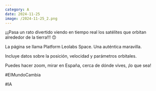 ```yaml
--- 
category: A 
date: 2024-11-25 
image: /2024-11-25_2.png 
--- 
```


¡¡¡Pasa un rato divertido viendo en tiempo real los satélites que orbitan alrededor de la tierra!!! 🙃 

La página se llama Platform Leolabs Space. Una auténtica maravilla. 

Incluye datos sobre la posición, velocidad y parámetros orbitales.

Puedes hacer zoom, mirar en España, cerca de dónde vives, ¡lo que sea!

#ElMundoCambia

#IA